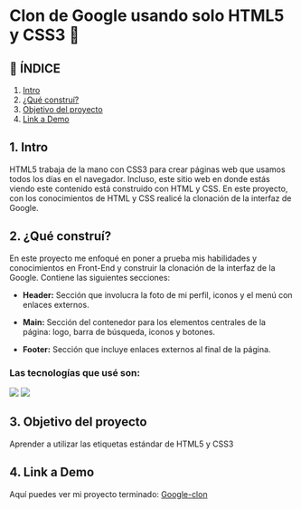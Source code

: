 # Clon de Google usando solo HTML5 y CSS3 💜

## 🎯 ÍNDICE
1. [Intro]()
2. [¿Qué construí?]()
3. [Objetivo del proyecto]()
4. [Link a Demo]()

## 1. Intro
HTML5 trabaja de la mano con CSS3 para crear páginas web que usamos todos los días en el navegador. Incluso, este sitio web en donde estás viendo este contenido está construido con HTML y CSS. En este proyecto, con los conocimientos de HTML y CSS realicé la clonación de la interfaz de Google.

## 2. ¿Qué construí?
En este proyecto me enfoqué en poner a prueba mis habilidades y conocimientos en Front-End y construir la clonación de la interfaz de la Google.
Contiene las siguientes secciones:

* **Header:** Sección que involucra la foto de mi perfil, iconos y el menú con enlaces externos.

* **Main:** Sección del contenedor para los elementos centrales de la página: logo, barra de búsqueda, iconos y botones.

* **Footer:** Sección que incluye enlaces externos al final de la página.

### Las tecnologías que usé son:

<img src="https://img.shields.io/badge/HTML5-E34F26?style=for-the-badge&logo=html5&logoColor=white" />
<img src="https://img.shields.io/badge/CSS3-1572B6?style=for-the-badge&logo=css3&logoColor=white" />


## 3. Objetivo del proyecto
Aprender a utilizar las etiquetas estándar de HTML5 y CSS3

## 4. Link a Demo
Aquí puedes ver mi proyecto terminado: [Google-clon](https://google-clon-indol.vercel.app/)
